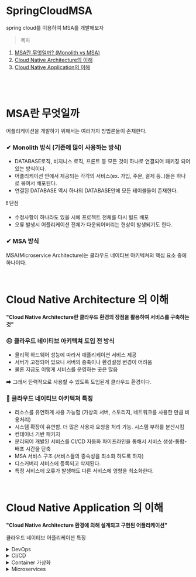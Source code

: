 # SpringCloudMSA
spring cloud를 이용하여 MSA를 개발해보자  

> 목차

1. [MSA란 무엇일까? (Monolith vs MSA)](#msa란-무엇일까)
2. [Cloud Native Architecture의 이해](#cloud-native-architecture-의-이해)
3. [Cloud Native Application의 이해](#cloud-native-application-의-이해)

<!--
- 마이크로 서비스 특징
- 자바와 프레임워크인 스프링을 이용하여 MSA를 개발
- 스프링 클라우드 개념
- 스프링 부트와 스프링 클라우드 프레임워크를 활용하여 MSA를 개발하는 방법
- 클라우드 네이티브
- 클라우드 인프라에서 운영하기 위해 필요한 핵심적인 개념
- 컨테이너 가상화 기술인 도커에 배포예정-->

#
<br>

<!--------------------- 1. MSA란 무엇일까 ---------------------------------------->

# MSA란 무엇일까

어플리케이션을 개발하기 위해서는 여러가지 방법론들이 존재한다.  

### ✔ Monolith 방식 (기존에 많이 사용하는 방식)  
 - DATABASE로직, 비지니스 로직, 프론트 등 모든 것이 하나로 연결되어 패키징 되어있는 방식이다.  
 - 어플리케이션 안에서 제공되는 각각의 서비스(ex. 가입, 주문, 결제 등..)들은 하나로 묶여서 배포된다.  
 - 연결된 DATABASE 역시 하나의 DATABASE안에 모든 테이블들이 존재한다.  
  
❗ 단점  
  - 수정사항이 하나라도 있을 시에 프로젝트 전체를 다시 빌드 배포
  - 오류 발생시 어플리케이션 전체가 다운되어버리는 현상이 발생되기도 한다.


### ✔ MSA 방식 

MSA(Microservice Architecture)는 클라우드 네이티브 아키텍쳐의 핵심 요소 중에 하나이다.

<br>

<!--------------------- 2. Cloud Native Architecture 의 이해 ---------------------------------------->

# Cloud Native Architecture 의 이해

**"Cloud Native Architecture란 클라우드 환경의 장점을 활용하여 서비스를 구축하는 것"**

### 😐 클라우드 네이티브 아키텍쳐 도입 전 방식
 - 물리적 하드웨어 성능에 따라서 애플리케이션 서비스 제공
 - 서버가 고정되어 있으니 서버의 증축이나 환경설정 변경이 어려움
 - 물론 지금도 이렇게 서비스를 운영하는 곳은 많음
   
➡ 그래서 탄력적으로 사용할 수 있도록 도입된게 클라우드 환경이다.

### 🥰 클라우드 네이티브 아키텍쳐 특징
 - 리소스를 유연하게 사용 가능함 (가상의 서버, 스토리지, 네트워크를 사용한 만큼 비용처리)
 - 시스템 확장이 유연함. 더 많은 사용자 요청을 처리 가능. 시스템 부하를 분산시킴
 - 컨테이너 기반 패키지
 - 분리되어 개발된 서비스를 CI/CD 자동화 파이프라인을 통해서 서비스 생성-통합-배포 시간을 단축
 - MSA 서비스 구조 (서비스들의 종속성을 최소화 하도록 하자)
 - 디스커버리 서비스에 등록되고 삭제된다.
 - 특정 서비스에 오류가 발생해도 다른 서비스에 영향을 최소화한다.
  
<br>

<!--------------------- 3. Cloud Native Application 의 이해 ---------------------------------------->

# Cloud Native Application 의 이해

**"Cloud Native Architecture 환경에 의해 설계되고 구현된 어플리케이션"**

클라우드 네이티브 어플리케이션 특징

<details>
<summary>DevOps</summary>

<br>

- 개발조직과 운영조직의 통합.  
- 오류 개선사항을 필요할 때마다 바로바로 수정 반영할 수 있도록 한다.  
- 서비스의 구조를 작게 분할하여 더 자주 테스트, 배포할 수 있도록 한다.  
- 구현-테스트-배포 시스템 종료될때까지 반복 (문제 발생시 바로 재 배포하는 과정을 반복 가능)
</details>
<details>
<summary>CI/CD</summary>


<br>

- CI(지속적인 통합. Jenkins, Team CI, Travis CI)  
- CD(지속적인 배포. 카나리 배포 블루그린 배포)  
</details>
<details>
<summary>Container 가상화</summary>


<br>

- 전통적인 방식 : 하드웨어 위에 OS를 설치하고 Application들을 운영함  
- 가상머신 방식 : OS위에 Hypervisor기술을 통하여 각각의 가상머신을 기동. (하드웨어를 쪼개서 사용하는 방식)  
- 컨테이너 가상화 방식 : OS위에 컨테이너(Docker)를 이용하여 Application들을 운영  
</details>
<details>
<summary>Microservices</summary>

<br>
하나의 서버에 하나의 서비스를 올리고 그 서비스들이 모여서 Application을 이룬다.
</details>






